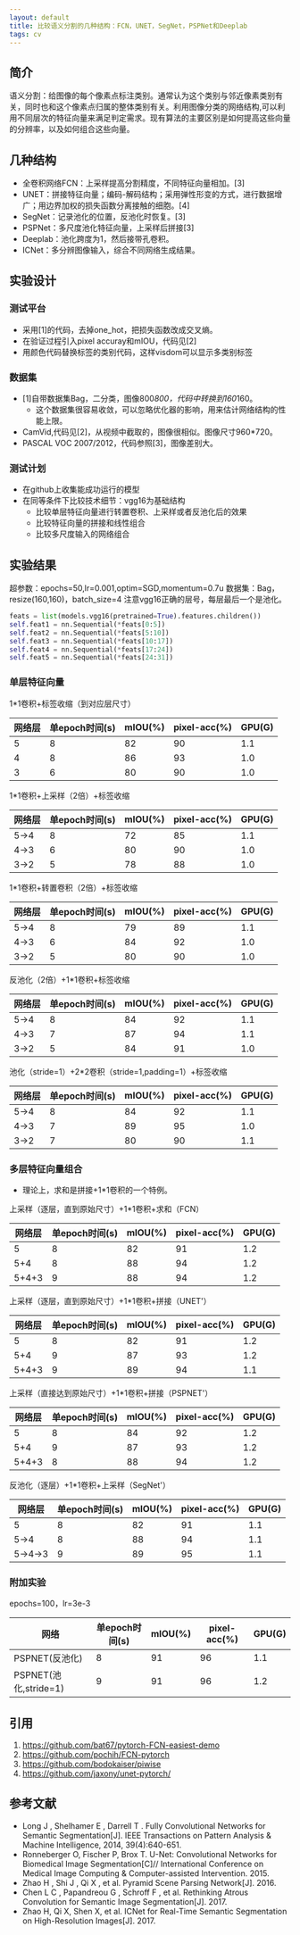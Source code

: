 ```yaml
---
layout: default
title: 比较语义分割的几种结构：FCN，UNET，SegNet，PSPNet和Deeplab
tags: cv
---
```


## 简介

语义分割：给图像的每个像素点标注类别。通常认为这个类别与邻近像素类别有关，同时也和这个像素点归属的整体类别有关。利用图像分类的网络结构,可以利用不同层次的特征向量来满足判定需求。现有算法的主要区别是如何提高这些向量的分辨率，以及如何组合这些向量。

## 几种结构

* 全卷积网络FCN：上采样提高分割精度，不同特征向量相加。[3]
* UNET：拼接特征向量；编码-解码结构；采用弹性形变的方式，进行数据增广；用边界加权的损失函数分离接触的细胞。[4]
* SegNet：记录池化的位置，反池化时恢复。[3]
* PSPNet：多尺度池化特征向量，上采样后拼接[3]
* Deeplab：池化跨度为1，然后接带孔卷积。
* ICNet：多分辨图像输入，综合不同网络生成结果。

## 实验设计

### 测试平台
* 采用[1]的代码，去掉one_hot，把损失函数改成交叉熵。
* 在验证过程引入pixel accuray和mIOU，代码见[2]
* 用颜色代码替换标签的类别代码，这样visdom可以显示多类别标签

### 数据集
* [1]自带数据集Bag，二分类，图像800*800，代码中转换到160*160。
    * 这个数据集很容易收敛，可以忽略优化器的影响，用来估计网络结构的性能上限。
* CamVid,代码见[2]，从视频中截取的，图像很相似。图像尺寸960*720。
* PASCAL VOC 2007/2012，代码参照[3]，图像差别大。

### 测试计划
* 在github上收集能成功运行的模型
* 在同等条件下比较技术细节：vgg16为基础结构
    * 比较单层特征向量进行转置卷积、上采样或者反池化后的效果
    * 比较特征向量的拼接和线性组合
    * 比较多尺度输入的网络组合

## 实验结果

超参数：epochs=50,lr=0.001,optim=SGD,momentum=0.7u 
数据集：Bag，resize(160,160)，batch_size=4
注意vgg16正确的层号，每层最后一个是池化。
```python
feats = list(models.vgg16(pretrained=True).features.children())
self.feat1 = nn.Sequential(*feats[0:5])
self.feat2 = nn.Sequential(*feats[5:10])
self.feat3 = nn.Sequential(*feats[10:17])
self.feat4 = nn.Sequential(*feats[17:24])
self.feat5 = nn.Sequential(*feats[24:31])
```

### 单层特征向量

1*1卷积+标签收缩（到对应层尺寸）

|网络层|单epoch时间(s)|mIOU(%)|pixel-acc(%)|GPU(G)|
|-|-|-|-|-|
|5|8|82|90|1.1|
|4|8|86|93|1.0|
|3|6|80|90|1.0|

1*1卷积+上采样（2倍）+标签收缩

|网络层|单epoch时间(s)|mIOU(%)|pixel-acc(%)|GPU(G)|
|-|-|-|-|-|
|5->4|8|72|85|1.1|
|4->3|6|80|90|1.0|
|3->2|5|78|88|1.0|

1*1卷积+转置卷积（2倍）+标签收缩

|网络层|单epoch时间(s)|mIOU(%)|pixel-acc(%)|GPU(G)|
|-|-|-|-|-|
|5->4|8|79|89|1.1|
|4->3|6|84|92|1.0|
|3->2|5|80|90|1.0|

反池化（2倍）+1*1卷积+标签收缩

|网络层|单epoch时间(s)|mIOU(%)|pixel-acc(%)|GPU(G)|
|-|-|-|-|-|
|5->4|8|84|92|1.1|
|4->3|7|87|94|1.1|
|3->2|5|84|91|1.0|

池化（stride=1）+2*2卷积（stride=1,padding=1）+标签收缩

|网络层|单epoch时间(s)|mIOU(%)|pixel-acc(%)|GPU(G)|
|-|-|-|-|-|
|5->4|8|84|92|1.1|
|4->3|7|89|95|1.0|
|3->2|7|80|90|1.1|

### 多层特征向量组合
* 理论上，求和是拼接+1*1卷积的一个特例。

上采样（逐层，直到原始尺寸）+1*1卷积+求和（FCN）

|网络层|单epoch时间(s)|mIOU(%)|pixel-acc(%)|GPU(G)|
|-|-|-|-|-|
|5|8|82|91|1.2|
|5+4|8|88|94|1.2|
|5+4+3|9|88|94|1.2|

上采样（逐层，直到原始尺寸）+1*1卷积+拼接（UNET'）

|网络层|单epoch时间(s)|mIOU(%)|pixel-acc(%)|GPU(G)|
|-|-|-|-|-|
|5|8|82|91|1.2
|5+4|9|87|93|1.2
|5+4+3|9|89|94|1.1

上采样（直接达到原始尺寸）+1*1卷积+拼接（PSPNET'）

|网络层|单epoch时间(s)|mIOU(%)|pixel-acc(%)|GPU(G)|
|-|-|-|-|-|
|5|8|84|92|1.2
|5+4|9|87|93|1.2
|5+4+3|8|88|94|1.2

反池化（逐层）+1*1卷积+上采样（SegNet'）

|网络层|单epoch时间(s)|mIOU(%)|pixel-acc(%)|GPU(G)|
|-|-|-|-|-|
|5|8|82|91|1.1
|5->4|8|88|94|1.1
|5->4->3|9|89|95|1.1

### 附加实验
epochs=100，lr=3e-3

|网络|单epoch时间(s)|mIOU(%)|pixel-acc(%)|GPU(G)|
|-|-|-|-|-|
|PSPNET(反池化)|8|91|96|1.1
|PSPNET(池化,stride=1)|9|91|96|1.2

## 引用
1. https://github.com/bat67/pytorch-FCN-easiest-demo
2. https://github.com/pochih/FCN-pytorch
3. https://github.com/bodokaiser/piwise
4. https://github.com/jaxony/unet-pytorch/

## 参考文献
*  Long J , Shelhamer E , Darrell T . Fully Convolutional Networks for Semantic Segmentation[J]. IEEE Transactions on Pattern Analysis & Machine Intelligence, 2014, 39(4):640-651.
*  Ronneberger O, Fischer P, Brox T. U-Net: Convolutional Networks for Biomedical Image Segmentation[C]// International Conference on Medical Image Computing & Computer-assisted Intervention. 2015.
*  Zhao H , Shi J , Qi X , et al. Pyramid Scene Parsing Network[J]. 2016.
*   Chen L C , Papandreou G , Schroff F , et al. Rethinking Atrous Convolution for Semantic Image Segmentation[J]. 2017.    
*   Zhao H, Qi X, Shen X, et al. ICNet for Real-Time Semantic Segmentation on High-Resolution Images[J]. 2017.

